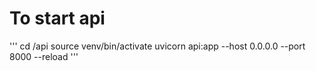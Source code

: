 # To start api  

'''
cd /api
source venv/bin/activate
uvicorn api:app --host 0.0.0.0 --port 8000 --reload
'''
